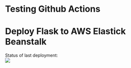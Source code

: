 # Testing Github Actions
# Deploy Flask to AWS Elastick Beanstalk


Status of last deployment:<br>
<img src= "https://github.com/likearelight/test-github-actions/workflows/CI-CD-Pipeline-to-AWS-ElastikBeanstalk/badge.svg?branch=master"><br>
